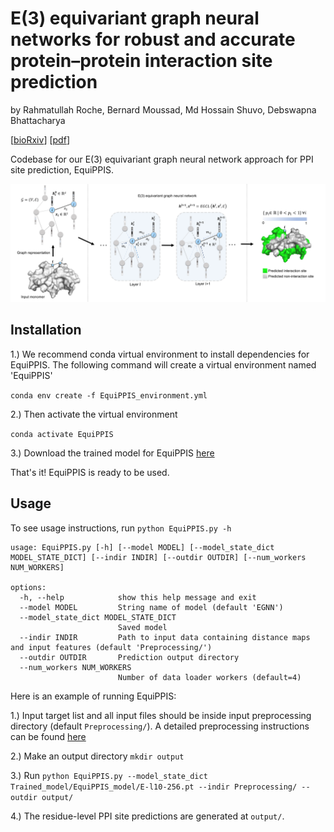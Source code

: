 # E(3) equivariant graph neural networks for robust and accurate protein–protein interaction site prediction

by Rahmatullah Roche, Bernard Moussad, Md Hossain Shuvo, Debswapna Bhattacharya

[[bioRxiv](https://www.biorxiv.org/content/10.1101/2022.12.14.520476v1)] [[pdf](https://www.biorxiv.org/content/10.1101/2022.12.14.520476v1.full.pdf)]

Codebase for our E(3) equivariant graph neural network approach for PPI site prediction, EquiPPIS.

![Workflow](./EquiPPIS.png)

## Installation

1.) We recommend conda virtual environment to install dependencies for EquiPPIS. The following command will create a virtual environment named 'EquiPPIS'

`conda env create -f EquiPPIS_environment.yml`

2.) Then activate the virtual environment

`conda activate EquiPPIS`

3.) Download the trained model for EquiPPIS [here](Trained_model/EquiPPIS_model/E-l10-256.pt)

That's it! EquiPPIS is ready to be used.

## Usage

To see usage instructions, run `python EquiPPIS.py -h`

```
usage: EquiPPIS.py [-h] [--model MODEL] [--model_state_dict MODEL_STATE_DICT] [--indir INDIR] [--outdir OUTDIR] [--num_workers NUM_WORKERS]

options:
  -h, --help            show this help message and exit
  --model MODEL         String name of model (default 'EGNN')
  --model_state_dict MODEL_STATE_DICT
                        Saved model
  --indir INDIR         Path to input data containing distance maps and input features (default 'Preprocessing/')
  --outdir OUTDIR       Prediction output directory
  --num_workers NUM_WORKERS
                        Number of data loader workers (default=4)

```
Here is an example of running EquiPPIS:

1.) Input target list and all input files should be inside input preprocessing directory (default `Preprocessing/`). A detailed preprocessing instructions can be found [here](Preprocessing/)

2.) Make an output directory `mkdir output`

3.) Run `python EquiPPIS.py --model_state_dict Trained_model/EquiPPIS_model/E-l10-256.pt --indir Preprocessing/ --outdir output/`

4.) The residue-level PPI site predictions are generated at `output/`. 
